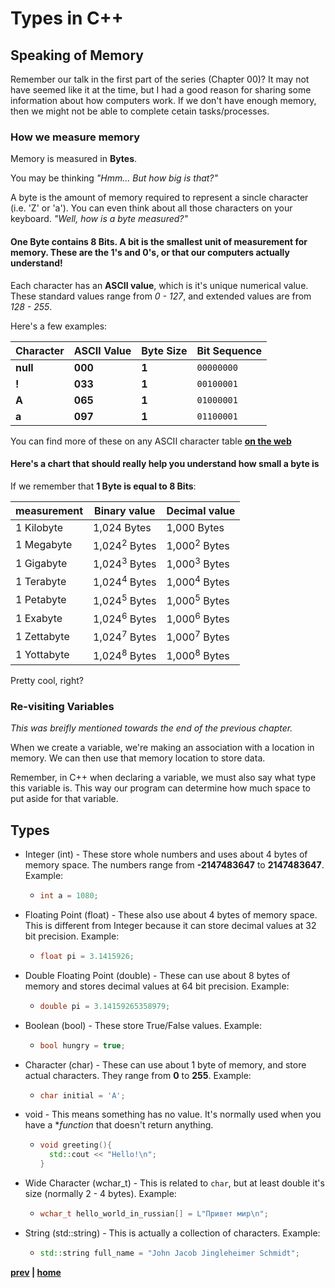 # Types in C++

## Speaking of Memory

Remember our talk in the first part of the series (Chapter 00)?
It may not have seemed like it at the time, but I had a good reason for sharing some information about how computers work. If we don't have enough memory, then we might not be able to complete cetain tasks/processes.

### **How we measure memory**

Memory is measured in **Bytes**.

You may be thinking _"Hmm... But how big is that?"_

A byte is the amount of memory required to represent a sincle character (i.e. 'Z' or 'a'). You can even think about all those characters on your keyboard. _"Well, how is a byte measured?"_

#### **One Byte contains 8 Bits. A bit is the smallest unit of measurement for memory. These are the 1's and 0's, or that our computers actually understand!**

Each character has an **ASCII value**, which is it's unique numerical value. These standard values range from _0 - 127_, and extended values are from _128 - 255_.

Here's a few examples:

| Character | ASCII Value | Byte Size | Bit Sequence |
| --------- | ----------- | --------- | ------------ |
| **null**  | **000**     | **1**     | `00000000`   |
| **!**     | **033**     | **1**     | `00100001`   |
| **A**     | **065**     | **1**     | `01000001`   |
| **a**     | **097**     | **1**     | `01100001`   |

You can find more of these on any ASCII character table **[on the web](https://www.ascii-code.com/)**

#### **Here's a chart that should really help you understand how small a byte is**

If we remember that **1 Byte is equal to 8 Bits**:

| measurement | Binary value            | Decimal value           |
| ----------- | ----------------------- | ----------------------- |
| 1 Kilobyte  | 1,024 Bytes             | 1,000 Bytes             |
| 1 Megabyte  | 1,024<sup>2</sup> Bytes | 1,000<sup>2</sup> Bytes |
| 1 Gigabyte  | 1,024<sup>3</sup> Bytes | 1,000<sup>3</sup> Bytes |
| 1 Terabyte  | 1,024<sup>4</sup> Bytes | 1,000<sup>4</sup> Bytes |
| 1 Petabyte  | 1,024<sup>5</sup> Bytes | 1,000<sup>5</sup> Bytes |
| 1 Exabyte   | 1,024<sup>6</sup> Bytes | 1,000<sup>6</sup> Bytes |
| 1 Zettabyte | 1,024<sup>7</sup> Bytes | 1,000<sup>7</sup> Bytes |
| 1 Yottabyte | 1,024<sup>8</sup> Bytes | 1,000<sup>8</sup> Bytes |

Pretty cool, right?

<!-- If you're wondering why I'm showing both Binary and Decimal values, that's okay! This got me too, because in my college classes I've only seen the binary values haha.

I found a great answer to this question on Quora: _**"Is 1 GB equal to 1024 MB or 1000 MB?"**_

**[Taciano Dreckmann Perez](https://www.quora.com/profile/Taciano-Dreckmann-Perez), a Persistent Memory researcher's answer: https://qr.ae/pNPRyF** -->

### **Re-visiting Variables**

_This was breifly mentioned towards the end of the previous chapter._

When we create a variable, we're making an association with a location in memory. We can then use that memory location to store data.

Remember, in C++ when declaring a variable, we must also say what type this variable is. This way our program can determine how much space to put aside for that variable.

## Types

- Integer (int) - These store whole numbers and uses about 4 bytes of memory space. The numbers range from **-2147483647** to **2147483647**. Example:

  - ```c++
    int a = 1080;
    ```

- Floating Point (float) - These also use about 4 bytes of memory space. This is different from Integer because it can store decimal values at 32 bit precision. Example:

  - ```c++
    float pi = 3.1415926;
    ```

- Double Floating Point (double) - These can use about 8 bytes of memory and stores decimal values at 64 bit precision. Example:

  - ```c++
    double pi = 3.14159265358979;
    ```

- Boolean (bool) - These store True/False values. Example:

  - ```c++
    bool hungry = true;
    ```

- Character (char) - These can use about 1 byte of memory, and store actual characters. They range from **0** to **255**. Example:

  - ```c++
    char initial = 'A';
    ```

- void - This means something has no value. It's normally used when you have a \*_function_ that doesn't return anything.

  - ```c++
    void greeting(){
      std::cout << "Hello!\n";
    }
    ```

- Wide Character (wchar_t) - This is related to `char`, but at least double it's size (normally 2 - 4 bytes). Example:

  - ```c++
    wchar_t hello_world_in_russian[] = L"Привет мир\n";
    ```

- String (std::string) - This is actually a collection of characters. Example:

  - ```c++
    std::string full_name = "John Jacob Jingleheimer Schmidt";
    ```

**[prev](../01_Structure) | [home](../README.md) <!-- | [next](../03_Conditionals) -->**
